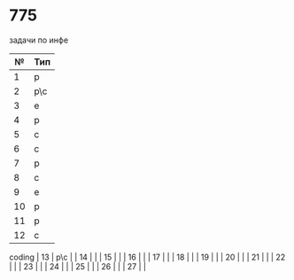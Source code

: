 # 775
задачи по инфе


| № | Тип |
| ------ | ------ |
| 1 | p |
| 2 | p\c |
| 3 | e |
| 4 | p |
| 5 | c |
| 6 | c |
| 7 | p |
| 8 | c |
| 9 | e |
| 10 | p |
| 11 | p |
| 12 | c |
coding
| 13 | p\c |
| 14 | |
| 15 | |
| 16 | |
| 17 | |
| 18 | |
| 19 | |
| 20 | |
| 21 | |
| 22 | |
| 23 | |
| 24 | |
| 25 | |
| 26 | |
| 27 | |
